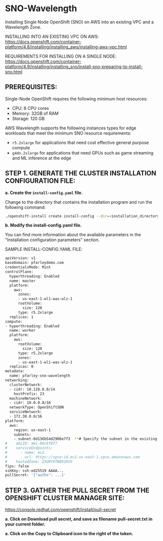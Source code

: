 # SNO-Wavelength
Installing Single Node OpenShift (SNO) on AWS into an existing VPC and a Wavelength Zone.

  INSTALLING INTO AN EXISTING VPC ON AWS:  https://docs.openshift.com/container-platform/4.8/installing/installing_aws/installing-aws-vpc.html
  
  REQUIREMENTS FOR INSTALLING ON A SINGLE NODE:  https://docs.openshift.com/container-platform/4.9/installing/installing_sno/install-sno-preparing-to-install-sno.html


## **PREREQUISITES:**
Single-Node OpenShift requires the following minimum host resources: 
- CPU: 8 CPU cores
- Memory: 32GB of RAM
- Storage: 120 GB 

AWS Wavelength supports the following instances types for edge workloads that meet the minimum SNO resource requirements:  
- `r5.2xlarge` for applications that need cost effective general purpose compute
- `g4dn.2xlarge` for applications that need GPUs such as game streaming and ML inference at the edge



## **STEP 1. GENERATE THE CLUSTER INSTALLATION CONFIGURATION FILE:**

**a. Create the `install-config.yaml` file.**

  Change to the directory that contains the installation program and run the following command:

  ```bash
  ./openshift-install create install-config --dir=<installation_directory>
   ```

**b. Modify the install-config.yaml file.**

  You can find more information about the available parameters in the "Installation configuration parameters" section.


SAMPLE INSTALL-CONFIG.YAML FILE:

```bash
apiVersion: v1
baseDomain: pfarleydemo.com 
credentialsMode: Mint 
controlPlane:   
  hyperthreading: Enabled 
  name: master
  platform:
    aws:
      zones:
      - us-east-1-wl1-was-wlz-1
      rootVolume:
        size: 120
      type: r5.2xlarge
  replicas: 1
compute: 
- hyperthreading: Enabled 
  name: worker
  platform:
    aws:
      rootVolume:
        size: 120
      type: r5.2xlarge
      zones:
      - us-east-1-wl1-was-wlz-1
  replicas: 0
metadata:
  name: pfarley-sno-wavelength 
networking:
  clusterNetwork:
  - cidr: 10.128.0.0/14
    hostPrefix: 23
  machineNetwork:
  - cidr: 10.0.0.0/16
  networkType: OpenShiftSDN
  serviceNetwork:
  - 172.30.0.0/16
platform:
  aws:
    region: us-east-1 
    subnets: 
    - subnet-0d136b54d2906e7f3  **# Specify the subnet in the existing VPC **
#    amiID: ami-96c6f8f7 
#    serviceEndpoints: 
#      - name: ec2
#        url: https://vpce-id.ec2.us-east-1.vpce.amazonaws.com
#    hostedZone: Z3URY6TWQ91KVV 
fips: false 
sshKey: ssh-ed25519 AAAA... 
pullSecret: '{"auths": ...}' 
```


## **STEP 3. GATHER THE PULL SECRET FROM THE OPENSHIFT CLUSTER MANAGER SITE:**
  https://console.redhat.com/openshift/install/pull-secret

**a. Click on Download pull secret, and save as filename pull-secret.txt in your current folder.**

**a. Click on the Copy to Clipboard icon to the right of the token.**


   ```bash

   ```
